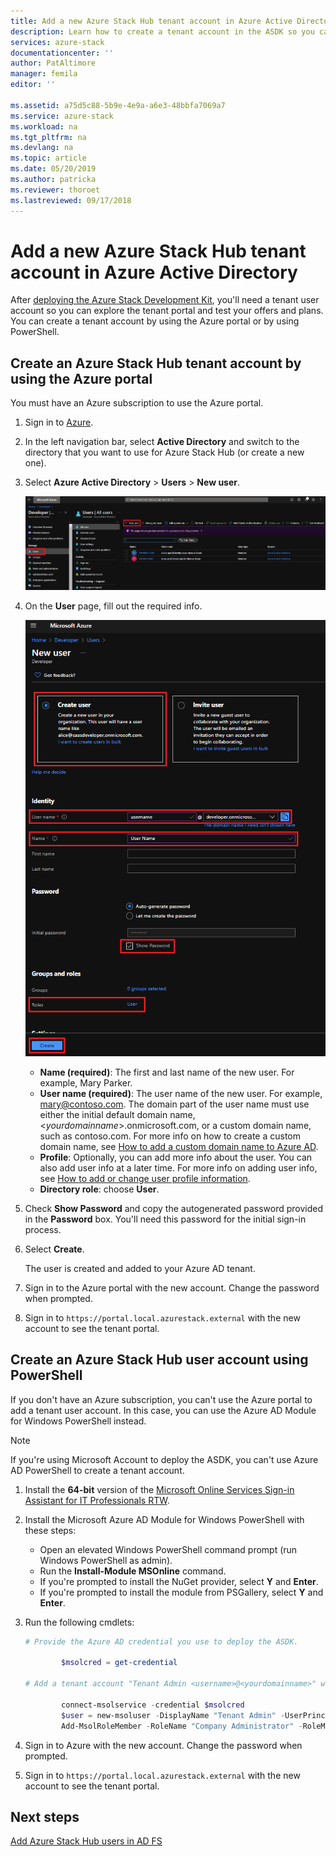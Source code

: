 ```yaml
---
title: Add a new Azure Stack Hub tenant account in Azure Active Directory | Microsoft Docs
description: Learn how to create a tenant account in the ASDK so you can explore the tenant portal.
services: azure-stack
documentationcenter: ''
author: PatAltimore
manager: femila
editor: ''

ms.assetid: a75d5c88-5b9e-4e9a-a6e3-48bbfa7069a7
ms.service: azure-stack
ms.workload: na
ms.tgt_pltfrm: na
ms.devlang: na
ms.topic: article
ms.date: 05/20/2019
ms.author: patricka
ms.reviewer: thoroet
ms.lastreviewed: 09/17/2018
---
```


# Add a new Azure Stack Hub tenant account in Azure Active Directory


After [deploying the Azure Stack Development Kit](../asdk/asdk-install.md), you'll need a tenant user account so you can explore the tenant portal and test your offers and plans. You can create a tenant account by using the Azure portal or by using PowerShell.



## Create an Azure Stack Hub tenant account by using the Azure portal

You must have an Azure subscription to use the Azure portal.

1. Sign in to [Azure](https://portal.azure.com).
2. In the left navigation bar, select **Active Directory** and switch to the directory that you want to use for Azure Stack Hub (or create a new one).
3. Select **Azure Active Directory** > **Users** > **New user**.

    ![Users - All users page with New user highlighted](media/azure-stack-add-new-user-aad/new-user-all-users.png)

4. On the **User** page, fill out the required info.

    ![Add new user, User page with user info](media/azure-stack-add-new-user-aad/new-user-user.png)

   - **Name (required)**: The first and last name of the new user. For example, Mary Parker.
   - **User name (required)**: The user name of the new user. For example, mary@contoso.com.
       The domain part of the user name must use either the initial default domain name, <_yourdomainname_>.onmicrosoft.com, or a custom domain name, such as contoso.com. For more info on how to create a custom domain name, see [How to add a custom domain name to Azure AD](/azure/active-directory/fundamentals/add-custom-domain).
   - **Profile**: Optionally, you can add more info about the user. You can also add user info at a later time. For more info on adding user info, see [How to add or change user profile information](/azure/active-directory/fundamentals/active-directory-users-profile-azure-portal).
   - **Directory role**:  choose **User**.

5. Check **Show Password** and copy the autogenerated password provided in the **Password** box. You'll need this password for the initial sign-in process.

6. Select **Create**.

    The user is created and added to your Azure AD tenant.

7. Sign in to the Azure portal with the new account. Change the password when prompted.
8. Sign in to `https://portal.local.azurestack.external` with the new account to see the tenant portal.

## Create an Azure Stack Hub user account using PowerShell

If you don't have an Azure subscription, you can't use the Azure portal to add a tenant user account. In this case, you can use the Azure AD Module for Windows PowerShell instead.

> [!NOTE]
> If you're using Microsoft Account to deploy the ASDK, you can't use Azure AD PowerShell to create a tenant account.

1. Install the **64-bit** version of the [Microsoft Online Services Sign-in Assistant for IT Professionals RTW](https://go.microsoft.com/fwlink/p/?LinkId=286152).

2. Install the Microsoft Azure AD Module for Windows PowerShell with these steps:

    - Open an elevated Windows PowerShell command prompt (run Windows PowerShell as admin).
    - Run the **Install-Module MSOnline** command.
    - If you're prompted to install the NuGet provider, select **Y** and **Enter**.
    - If you're prompted to install the module from PSGallery, select **Y** and **Enter**.

3. Run the following cmdlets:

    ```powershell
    # Provide the Azure AD credential you use to deploy the ASDK.

            $msolcred = get-credential

    # Add a tenant account "Tenant Admin <username>@<yourdomainname>" with the initial password "<password>".

            connect-msolservice -credential $msolcred
            $user = new-msoluser -DisplayName "Tenant Admin" -UserPrincipalName <username>@<yourdomainname> -Password <password>
            Add-MsolRoleMember -RoleName "Company Administrator" -RoleMemberType User -RoleMemberObjectId $user.ObjectId

    ```

1. Sign in to Azure with the new account. Change the password when prompted.
2. Sign in to `https://portal.local.azurestack.external` with the new account to see the tenant portal.

## Next steps

[Add Azure Stack Hub users in AD FS](azure-stack-add-users-adfs.md)

